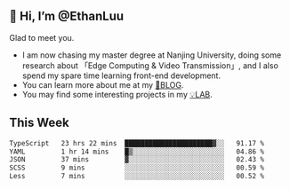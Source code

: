 ## 👋 Hi, I’m @EthanLuu

Glad to meet you.

- I am now chasing my master degree at Nanjing University, doing some research about 「Edge Computing & Video Transmission」, and I also spend my spare time learning front-end development.
- You can learn more about me at my [📝BLOG](https://blog.ethanloo.cn).
- You may find some interesting projects in my [💡LAB](https://lab.ethanloo.cn).

## This Week
<!--START_SECTION:waka-->

```txt
TypeScript   23 hrs 22 mins  ██████████████████████▓░░   91.17 %
YAML         1 hr 14 mins    █▒░░░░░░░░░░░░░░░░░░░░░░░   04.86 %
JSON         37 mins         ▓░░░░░░░░░░░░░░░░░░░░░░░░   02.43 %
SCSS         9 mins          ░░░░░░░░░░░░░░░░░░░░░░░░░   00.59 %
Less         7 mins          ░░░░░░░░░░░░░░░░░░░░░░░░░   00.52 %
```

<!--END_SECTION:waka-->
